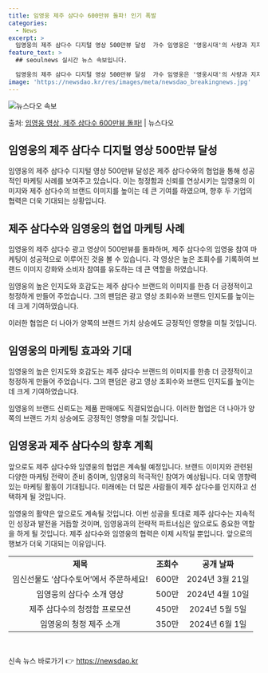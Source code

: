 ```yaml
---
title: 임영웅 제주 삼다수 600만뷰 돌파! 인기 폭발
categories:
  - News
excerpt: >
  임영웅의 제주 삼다수 디지털 영상 500만뷰 달성  가수 임영웅은 '영웅시대'의 사랑과 지지를 받고 있는 대…
feature_text: >
  ## seoulnews 실시간 뉴스 속보입니다.

  임영웅의 제주 삼다수 디지털 영상 500만뷰 달성  가수 임영웅은 '영웅시대'의 사랑과 지지를 받고 있는 대…
image: 'https://newsdao.kr/res/images/meta/newsdao_breakingnews.jpg'
---
```


![뉴스다오 속보](https://newsdao.kr/res/images/meta/newsdao_breakingnews.jpg)

<p>출처: <a href="https://newsdao.kr/4657" rel="dofollow">임영웅 영상, 제주 삼다수 600만뷰 돌파!</a> | 뉴스다오</p>

<h2 data-ke-size="size26">임영웅의 제주 삼다수 디지털 영상 500만뷰 달성</h2>
임영웅의 제주 삼다수 디지털 영상 500만뷰 달성은 제주 삼다수와의 협업을 통해 성공적인 마케팅 사례를 보여주고 있습니다. 이는 청정함과 신뢰를 연상시키는 임영웅의 이미지와 제주 삼다수의 브랜드 이미지를 높이는 데 큰 기여를 하였으며, 향후 두 기업의 협력은 더욱 기대되는 상황입니다.

<h2 data-ke-size="size26">제주 삼다수와 임영웅의 협업 마케팅 사례</h2>
<p data-ke-size="size16">임영웅의 제주 삼다수 광고 영상이 500만뷰를 돌파하며, 제주 삼다수의 임영웅 참여 마케팅이 성공적으로 이루어진 것을 볼 수 있습니다. 각 영상은 높은 조회수를 기록하여 브랜드 이미지 강화와 소비자 참여를 유도하는 데 큰 역할을 하였습니다.</p>
<p data-ke-size="size16">임영웅의 높은 인지도와 호감도는 제주 삼다수 브랜드의 이미지를 한층 더 긍정적이고 청정하게 만들어 주었습니다. 그의 팬덤은 광고 영상 조회수와 브랜드 인지도를 높이는 데 크게 기여하였습니다.</p>
<p data-ke-size="size16">이러한 협업은 더 나아가 양쪽의 브랜드 가치 상승에도 긍정적인 영향을 미칠 것입니다.</p>

<h2 data-ke-size="size26">임영웅의 마케팅 효과와 기대</h2>
<p data-ke-size="size16">임영웅의 높은 인지도와 호감도는 제주 삼다수 브랜드의 이미지를 한층 더 긍정적이고 청정하게 만들어 주었습니다. 그의 팬덤은 광고 영상 조회수와 브랜드 인지도를 높이는 데 크게 기여하였습니다.</p>
<p data-ke-size="size16">임영웅의 브랜드 신뢰도는 제품 판매에도 직결되었습니다. 이러한 협업은 더 나아가 양쪽의 브랜드 가치 상승에도 긍정적인 영향을 미칠 것입니다.</p>

<h2 data-ke-size="size26">임영웅과 제주 삼다수의 향후 계획</h2>
<p data-ke-size="size16">앞으로도 제주 삼다수와 임영웅의 협업은 계속될 예정입니다. 브랜드 이미지와 관련된 다양한 마케팅 전략이 준비 중이며, 임영웅의 적극적인 참여가 예상됩니다. 더욱 영향력 있는 마케팅 활동이 기대됩니다. 미래에는 더 많은 사람들이 제주 삼다수를 인지하고 선택하게 될 것입니다.</p>
<p data-ke-size="size16">임영웅의 활약은 앞으로도 계속될 것입니다. 이번 성공을 토대로 제주 삼다수는 지속적인 성장과 발전을 거듭할 것이며, 임영웅과의 전략적 파트너십은 앞으로도 중요한 역할을 하게 될 것입니다. 제주 삼다수와 임영웅의 협력은 이제 시작일 뿐입니다. 앞으로의 행보가 더욱 기대되는 이유입니다.</p>

<table data-ke-style="style3">
	<tbody>
		<tr>
			<td style="text-align: center; height: 17px;"><b>제목</b></td>
			<td style="text-align: center; height: 17px;"><b>조회수</b></td>
			<td style="text-align: center; height: 17px;"><b>공개 날짜</b></td>
		</tr>
		<tr>
			<td style="text-align: center; height: 17px;">임신선물도 ‘삼다수토어’에서 주문하세요!</td>
			<td style="text-align: center; height: 17px;">600만</td>
			<td style="text-align: center; height: 17px;">2024년 3월 21일</td>
		</tr>
		<tr>
			<td style="text-align: center; height: 17px;">임영웅의 삼다수 소개 영상</td>
			<td style="text-align: center; height: 17px;">500만</td>
			<td style="text-align: center; height: 17px;">2024년 4월 10일</td>
		</tr>
		<tr>
			<td style="text-align: center; height: 17px;">제주 삼다수의 청정함 프로모션</td>
			<td style="text-align: center; height: 17px;">450만</td>
			<td style="text-align: center; height: 17px;">2024년 5월 5일</td>
		</tr>
		<tr>
			<td style="text-align: center; height: 17px;">임영웅의 청정 제주 소개</td>
			<td style="text-align: center; height: 17px;">350만</td>
			<td style="text-align: center; height: 17px;">2024년 6월 1일</td>
		</tr>
	</tbody>
</table>

<p data-ke-size="size16">&nbsp;</p> 

신속 뉴스 바로가기 👉 <a href="https://newsdao.kr" rel="dofollow">https://newsdao.kr</a>


